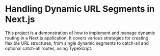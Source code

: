# Handling Dynamic URL Segments in Next.js

This project is a demonstration of how to implement and manage dynamic routing in a Next.js application. It covers various strategies for creating flexible URL structures, from single dynamic segments to catch-all and optional catch-all routes, using TypeScript.

